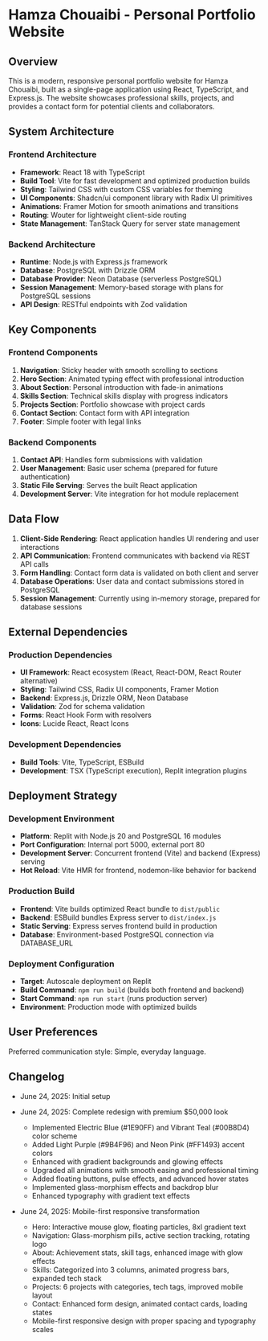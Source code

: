 # Hamza Chouaibi - Personal Portfolio Website

## Overview

This is a modern, responsive personal portfolio website for Hamza Chouaibi, built as a single-page application using React, TypeScript, and Express.js. The website showcases professional skills, projects, and provides a contact form for potential clients and collaborators.

## System Architecture

### Frontend Architecture
- **Framework**: React 18 with TypeScript
- **Build Tool**: Vite for fast development and optimized production builds
- **Styling**: Tailwind CSS with custom CSS variables for theming
- **UI Components**: Shadcn/ui component library with Radix UI primitives
- **Animations**: Framer Motion for smooth animations and transitions
- **Routing**: Wouter for lightweight client-side routing
- **State Management**: TanStack Query for server state management

### Backend Architecture
- **Runtime**: Node.js with Express.js framework
- **Database**: PostgreSQL with Drizzle ORM
- **Database Provider**: Neon Database (serverless PostgreSQL)
- **Session Management**: Memory-based storage with plans for PostgreSQL sessions
- **API Design**: RESTful endpoints with Zod validation

## Key Components

### Frontend Components
1. **Navigation**: Sticky header with smooth scrolling to sections
2. **Hero Section**: Animated typing effect with professional introduction
3. **About Section**: Personal introduction with fade-in animations
4. **Skills Section**: Technical skills display with progress indicators
5. **Projects Section**: Portfolio showcase with project cards
6. **Contact Section**: Contact form with API integration
7. **Footer**: Simple footer with legal links

### Backend Components
1. **Contact API**: Handles form submissions with validation
2. **User Management**: Basic user schema (prepared for future authentication)
3. **Static File Serving**: Serves the built React application
4. **Development Server**: Vite integration for hot module replacement

## Data Flow

1. **Client-Side Rendering**: React application handles UI rendering and user interactions
2. **API Communication**: Frontend communicates with backend via REST API calls
3. **Form Handling**: Contact form data is validated on both client and server
4. **Database Operations**: User data and contact submissions stored in PostgreSQL
5. **Session Management**: Currently using in-memory storage, prepared for database sessions

## External Dependencies

### Production Dependencies
- **UI Framework**: React ecosystem (React, React-DOM, React Router alternative)
- **Styling**: Tailwind CSS, Radix UI components, Framer Motion
- **Backend**: Express.js, Drizzle ORM, Neon Database
- **Validation**: Zod for schema validation
- **Forms**: React Hook Form with resolvers
- **Icons**: Lucide React, React Icons

### Development Dependencies
- **Build Tools**: Vite, TypeScript, ESBuild
- **Development**: TSX (TypeScript execution), Replit integration plugins

## Deployment Strategy

### Development Environment
- **Platform**: Replit with Node.js 20 and PostgreSQL 16 modules
- **Port Configuration**: Internal port 5000, external port 80
- **Development Server**: Concurrent frontend (Vite) and backend (Express) serving
- **Hot Reload**: Vite HMR for frontend, nodemon-like behavior for backend

### Production Build
- **Frontend**: Vite builds optimized React bundle to `dist/public`
- **Backend**: ESBuild bundles Express server to `dist/index.js`
- **Static Serving**: Express serves frontend build in production
- **Database**: Environment-based PostgreSQL connection via DATABASE_URL

### Deployment Configuration
- **Target**: Autoscale deployment on Replit
- **Build Command**: `npm run build` (builds both frontend and backend)
- **Start Command**: `npm run start` (runs production server)
- **Environment**: Production mode with optimized builds

## User Preferences

Preferred communication style: Simple, everyday language.

## Changelog

- June 24, 2025: Initial setup
- June 24, 2025: Complete redesign with premium $50,000 look
  - Implemented Electric Blue (#1E90FF) and Vibrant Teal (#00B8D4) color scheme
  - Added Light Purple (#9B4F96) and Neon Pink (#FF1493) accent colors
  - Enhanced with gradient backgrounds and glowing effects
  - Upgraded all animations with smooth easing and professional timing
  - Added floating buttons, pulse effects, and advanced hover states
  - Implemented glass-morphism effects and backdrop blur
  - Enhanced typography with gradient text effects

- June 24, 2025: Mobile-first responsive transformation
  - Hero: Interactive mouse glow, floating particles, 8xl gradient text
  - Navigation: Glass-morphism pills, active section tracking, rotating logo
  - About: Achievement stats, skill tags, enhanced image with glow effects
  - Skills: Categorized into 3 columns, animated progress bars, expanded tech stack
  - Projects: 6 projects with categories, tech tags, improved mobile layout
  - Contact: Enhanced form design, animated contact cards, loading states
  - Mobile-first responsive design with proper spacing and typography scales